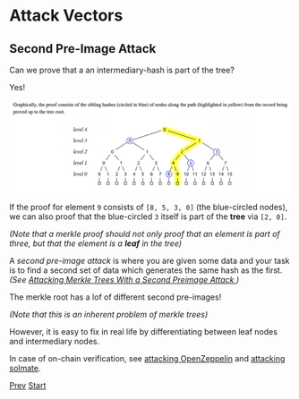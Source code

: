 # Attack Vectors

## Second Pre-Image Attack

Can we prove that a an intermediary-hash is part of the tree?

Yes!

![Proof](./images/proof.png)

If the proof for element `9` consists of `[8, 5, 3, 0]` (the blue-circled nodes), we can also proof that the blue-circled `3` itself is part of the **tree** via `[2, 0]`.

_(Note that a merkle proof should not only proof that an element is part of three, but that the element is a **leaf** in the tree)_

A _second pre-image attack_ is where you are given some data and your task is to find a second set of data which generates the same hash as the first.
_(See [Attacking Merkle Trees With a Second Preimage Attack ](https://flawed.net.nz/2018/02/21/attacking-merkle-trees-with-a-second-preimage-attack/))_

The merkle root has a lof of different second pre-images!

_(Note that this is an inherent problem of merkle trees)_

However, it is easy to fix in real life by differentiating between leaf nodes
and intermediary nodes.

In case of on-chain verification, see [attacking OpenZeppelin](./verification-oz/test/MerkleVerification.t.sol) and [attacking solmate](./verification-solmate/test/MerkleVerification.t.sol).

[Prev](./4_OnChainVerification.md)
[Start](./README.md)
